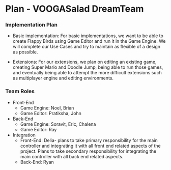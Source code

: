 # Plan - VOOGASalad DreamTeam

### Implementation Plan
+ Basic implementation:
For basic implementations, we want to be able to create Flappy Birds using Game Editor and run it in the Game Engine. We will complete our Use Cases and try to maintain as flexible of a design as possible.


+ Extensions:
For our extensions, we plan on editing an existing game, creating Super Mario and Doodle Jump, being able to run those games, and eventually being able to attempt the more difficult extensions such as multiplayer engine and editing environments.

### Team Roles

+ Front-End
	+ Game Engine: Noel, Brian
	+ Game Editor: Pratiksha, John
+ Back-End
	+ Game Engine: Soravit, Eric, Chalena
	+ Game Editor: Ray
+ Integration
	+ Front-End: Delia- plans to take primary responsibility for the main controller and integrating it with all front end related aspects of the project. Plans to take secondary responsibility for integrating the main controller with all back end related aspects.
	+ Back-End: Ryan
